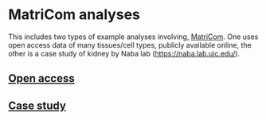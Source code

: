 # MatriCom analyses

This includes two types of example analyses involving, [MatriCom](https://github.com/Izzilab/MatriCom). One uses open access data of many tissues/cell types, publicly available online, the other is a case study of kidney by Naba lab (https://naba.lab.uic.edu/).

## [Open access](./OA)
## [Case study](./CS)

